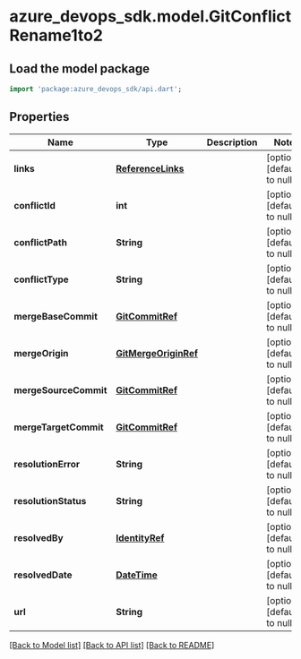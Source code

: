# azure_devops_sdk.model.GitConflictRename1to2

## Load the model package
```dart
import 'package:azure_devops_sdk/api.dart';
```

## Properties
Name | Type | Description | Notes
------------ | ------------- | ------------- | -------------
**links** | [**ReferenceLinks**](ReferenceLinks.md) |  | [optional] [default to null]
**conflictId** | **int** |  | [optional] [default to null]
**conflictPath** | **String** |  | [optional] [default to null]
**conflictType** | **String** |  | [optional] [default to null]
**mergeBaseCommit** | [**GitCommitRef**](GitCommitRef.md) |  | [optional] [default to null]
**mergeOrigin** | [**GitMergeOriginRef**](GitMergeOriginRef.md) |  | [optional] [default to null]
**mergeSourceCommit** | [**GitCommitRef**](GitCommitRef.md) |  | [optional] [default to null]
**mergeTargetCommit** | [**GitCommitRef**](GitCommitRef.md) |  | [optional] [default to null]
**resolutionError** | **String** |  | [optional] [default to null]
**resolutionStatus** | **String** |  | [optional] [default to null]
**resolvedBy** | [**IdentityRef**](IdentityRef.md) |  | [optional] [default to null]
**resolvedDate** | [**DateTime**](DateTime.md) |  | [optional] [default to null]
**url** | **String** |  | [optional] [default to null]

[[Back to Model list]](../README.md#documentation-for-models) [[Back to API list]](../README.md#documentation-for-api-endpoints) [[Back to README]](../README.md)


